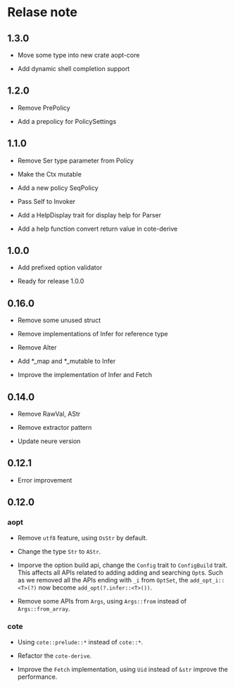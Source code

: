 
# Relase note

## 1.3.0

- Move some type into new crate aopt-core

- Add dynamic shell completion support

## 1.2.0

- Remove PrePolicy

- Add a prepolicy for PolicySettings

## 1.1.0

- Remove Ser type parameter from Policy

- Make the Ctx mutable

- Add a new policy SeqPolicy

- Pass Self to Invoker

- Add a HelpDisplay trait for display help for Parser

- Add a help function convert return value in cote-derive

## 1.0.0

- Add prefixed option validator

- Ready for release 1.0.0

## 0.16.0

- Remove some unused struct

- Remove implementations of Infer for reference type

- Remove Alter

- Add *_map and *_mutable to Infer

- Improve the implementation of Infer and Fetch

## 0.14.0

- Remove RawVal, AStr

- Remove extractor pattern

- Update neure version

## 0.12.1

- Error improvement

## 0.12.0

### aopt

- Remove `utf8` feature, using `OsStr` by default. 

- Change the type `Str` to `AStr`.

- Imporve the option build api, change the `Config` trait to `ConfigBuild` trait.
This affects all APIs related to adding adding and searching `Opt`s.
Such as we removed all the APIs ending with `_i` from `OptSet`, the `add_opt_i::<T>(?)` now become `add_opt(?.infer::<T>())`.

- Remove some APIs from `Args`, using `Args::from` instead of `Args::from_array`.

### cote

- Using `cote::prelude::*` instead of `cote::*`.

- Refactor the `cote-derive`.

- Improve the `Fetch` implementation, using `Uid` instead of `&str` improve the performance.
